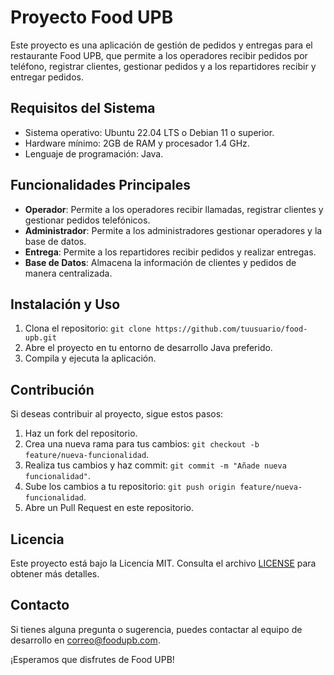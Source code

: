 # Proyecto Food UPB

Este proyecto es una aplicación de gestión de pedidos y entregas para el restaurante Food UPB, que permite a los operadores recibir pedidos por teléfono, registrar clientes, gestionar pedidos y a los repartidores recibir y entregar pedidos.

## Requisitos del Sistema

- Sistema operativo: Ubuntu 22.04 LTS o Debian 11 o superior.
- Hardware mínimo: 2GB de RAM y procesador 1.4 GHz.
- Lenguaje de programación: Java.

## Funcionalidades Principales

- **Operador**: Permite a los operadores recibir llamadas, registrar clientes y gestionar pedidos telefónicos.
- **Administrador**: Permite a los administradores gestionar operadores y la base de datos.
- **Entrega**: Permite a los repartidores recibir pedidos y realizar entregas.
- **Base de Datos**: Almacena la información de clientes y pedidos de manera centralizada.

## Instalación y Uso

1. Clona el repositorio: `git clone https://github.com/tuusuario/food-upb.git`
2. Abre el proyecto en tu entorno de desarrollo Java preferido.
3. Compila y ejecuta la aplicación.

## Contribución

Si deseas contribuir al proyecto, sigue estos pasos:

1. Haz un fork del repositorio.
2. Crea una nueva rama para tus cambios: `git checkout -b feature/nueva-funcionalidad`.
3. Realiza tus cambios y haz commit: `git commit -m "Añade nueva funcionalidad"`.
4. Sube los cambios a tu repositorio: `git push origin feature/nueva-funcionalidad`.
5. Abre un Pull Request en este repositorio.

## Licencia

Este proyecto está bajo la Licencia MIT. Consulta el archivo [LICENSE](LICENSE) para obtener más detalles.

## Contacto

Si tienes alguna pregunta o sugerencia, puedes contactar al equipo de desarrollo en [correo@foodupb.com](mailto:correo@foodupb.com).

¡Esperamos que disfrutes de Food UPB!

